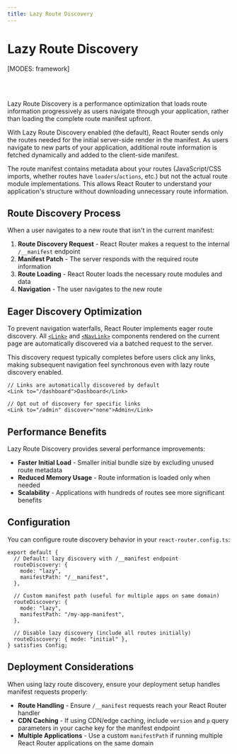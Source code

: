 ```yaml
---
title: Lazy Route Discovery
---
```


# Lazy Route Discovery

[MODES: framework]

<br/>
<br/>

Lazy Route Discovery is a performance optimization that loads route information progressively as users navigate through your application, rather than loading the complete route manifest upfront.

With Lazy Route Discovery enabled (the default), React Router sends only the routes needed for the initial server-side render in the manifest. As users navigate to new parts of your application, additional route information is fetched dynamically and added to the client-side manifest.

The route manifest contains metadata about your routes (JavaScript/CSS imports, whether routes have `loaders`/`actions`, etc.) but not the actual route module implementations. This allows React Router to understand your application's structure without downloading unnecessary route information.

## Route Discovery Process

When a user navigates to a new route that isn't in the current manifest:

1. **Route Discovery Request** - React Router makes a request to the internal `/__manifest` endpoint
2. **Manifest Patch** - The server responds with the required route information
3. **Route Loading** - React Router loads the necessary route modules and data
4. **Navigation** - The user navigates to the new route

## Eager Discovery Optimization

To prevent navigation waterfalls, React Router implements eager route discovery. All [`<Link>`](../api/components/Link) and [`<NavLink>`](../api/components/NavLink) components rendered on the current page are automatically discovered via a batched request to the server.

This discovery request typically completes before users click any links, making subsequent navigation feel synchronous even with lazy route discovery enabled.

```tsx
// Links are automatically discovered by default
<Link to="/dashboard">Dashboard</Link>

// Opt out of discovery for specific links
<Link to="/admin" discover="none">Admin</Link>
```

## Performance Benefits

Lazy Route Discovery provides several performance improvements:

- **Faster Initial Load** - Smaller initial bundle size by excluding unused route metadata
- **Reduced Memory Usage** - Route information is loaded only when needed
- **Scalability** - Applications with hundreds of routes see more significant benefits

## Configuration

You can configure route discovery behavior in your `react-router.config.ts`:

```tsx filename=react-router.config.ts
export default {
  // Default: lazy discovery with /__manifest endpoint
  routeDiscovery: {
    mode: "lazy",
    manifestPath: "/__manifest",
  },

  // Custom manifest path (useful for multiple apps on same domain)
  routeDiscovery: {
    mode: "lazy",
    manifestPath: "/my-app-manifest",
  },

  // Disable lazy discovery (include all routes initially)
  routeDiscovery: { mode: "initial" },
} satisfies Config;
```

## Deployment Considerations

When using lazy route discovery, ensure your deployment setup handles manifest requests properly:

- **Route Handling** - Ensure `/__manifest` requests reach your React Router handler
- **CDN Caching** - If using CDN/edge caching, include `version` and `p` query parameters in your cache key for the manifest endpoint
- **Multiple Applications** - Use a custom `manifestPath` if running multiple React Router applications on the same domain
